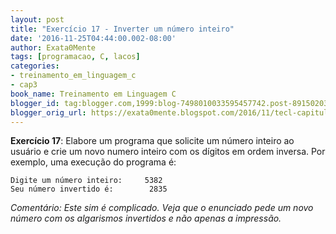 ```yaml
---
layout: post
title: "Exercício 17 - Inverter um número inteiro"
date: '2016-11-25T04:44:00.002-08:00'
author: Exata0Mente
tags: [programacao, C, lacos]
categories:
- treinamento_em_linguagem_c
- cap3  
book_name: Treinamento em Linguagem C
blogger_id: tag:blogger.com,1999:blog-7498010033595457742.post-8915020371897579716
blogger_orig_url: https://exata0mente.blogspot.com/2016/11/tecl-capitulo-3-exercicio-17-inverter.html
---
```


**Exercício 17**: Elabore um programa que solicite um número inteiro ao usuário e crie um novo numero inteiro com os dígitos em ordem inversa. Por exemplo, uma execução do programa é:

```
Digite um número inteiro:     5382
Seu número invertido é:        2835
```

*Comentário: Este sim é complicado. Veja que o enunciado pede um novo número com os algarismos invertidos e não apenas a impressão.*
